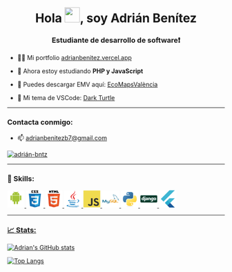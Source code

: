 <h1 align="center">Hola <img width="35" height="35" src="https://raw.githubusercontent.com/iampavangandhi/iampavangandhi/master/gifs/Hi.gif">, soy Adrián Benítez</h1>
<h3 align="center">Estudiante de desarrollo de software❗</h3>


- 👨‍💻 Mi portfolio [adrianbenitez.vercel.app](https://adrianbenitez.vercel.app/)

- 🌱 Ahora estoy estudiando **PHP y JavaScript**

- 📱 Puedes descargar EMV aquí: [EcoMapsValència](https://ecomaps-valencia.uptodown.com/android)

- 🎨 Mi tema de VSCode: [Dark Turtle](https://marketplace.visualstudio.com/items?itemName=AdrianBenitez.DarkTurtle) 

---

<h3 align="left">Contacta conmigo:</h3>

  - 📫 adrianbenitezb7@gmail.com

<p align="left">
<a href="https://linkedin.com/in/adrián-bntz" target="blank"><img align="center" src="https://raw.githubusercontent.com/rahuldkjain/github-profile-readme-generator/master/src/images/icons/Social/linked-in-alt.svg" alt="adrián-bntz" height="30" width="40" /></a>
</p>

---

<h3 align="left">💪 Skills:</h3>
<p align="left"> <a href="https://developer.android.com" target="_blank" rel="noreferrer"> <img src="https://raw.githubusercontent.com/devicons/devicon/master/icons/android/android-original-wordmark.svg" alt="android" width="40" height="40"/> </a> <a href="https://www.w3schools.com/css/" target="_blank" rel="noreferrer"> <img src="https://raw.githubusercontent.com/devicons/devicon/master/icons/css3/css3-original-wordmark.svg" alt="css3" width="40" height="40"/> </a> <a href="https://www.w3.org/html/" target="_blank" rel="noreferrer"> <img src="https://raw.githubusercontent.com/devicons/devicon/master/icons/html5/html5-original-wordmark.svg" alt="html5" width="40" height="40"/> </a> <a href="https://www.java.com" target="_blank" rel="noreferrer"> <img src="https://raw.githubusercontent.com/devicons/devicon/master/icons/java/java-original.svg" alt="java" width="40" height="40"/> </a> <a href="https://developer.mozilla.org/en-US/docs/Web/JavaScript" target="_blank" rel="noreferrer"> <img src="https://raw.githubusercontent.com/devicons/devicon/master/icons/javascript/javascript-original.svg" alt="javascript" width="40" height="40"/> </a> <a href="https://www.mysql.com/" target="_blank" rel="noreferrer"> <img src="https://raw.githubusercontent.com/devicons/devicon/master/icons/mysql/mysql-original-wordmark.svg" alt="mysql" width="40" height="40"/> </a> <a href="https://www.python.org" target="_blank" rel="noreferrer"> <img src="https://raw.githubusercontent.com/devicons/devicon/master/icons/python/python-original.svg" alt="python" width="40" height="40"/> </a>
<a href="https://www.djangoproject.com/" target="_blank"> <img src="https://raw.githubusercontent.com/devicons/devicon/9f4f5cdb393299a81125eb5127929ea7bfe42889/icons/django/django-original.svg" alt="django" width="40" height="40"/>
<a href="https://flutter.dev/" target="_blank"> <img src="https://raw.githubusercontent.com/devicons/devicon/9f4f5cdb393299a81125eb5127929ea7bfe42889/icons/flutter/flutter-original.svg" alt="flutter" width="40" height="40"/>
</p>


---

<h3 align="left">📈 Stats:</h3>

![Adrian's GitHub stats](https://github-readme-stats.vercel.app/api?username=adriib38&hide=contribs,prs&theme=dracula)

![Top Langs](https://github-readme-stats.vercel.app/api/top-langs/?username=adriib38&theme=dracula)

